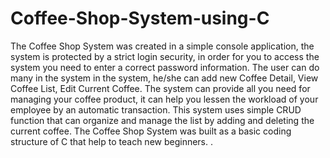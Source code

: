 # Coffee-Shop-System-using-C
The Coffee Shop System was created in a simple console application, the system is protected by a strict login security, in order for you to access the system you need to enter a correct password information. The user can do many in the system in the system, he/she can add new Coffee Detail, View Coffee List, Edit Current Coffee. The system can provide all you need for managing your coffee product, it can help you lessen the workload of your employee by an automatic transaction. This system uses simple CRUD function that can organize and manage the list by adding and deleting the current coffee. The Coffee Shop System was built as a basic coding structure of C that help to teach new beginners. .
